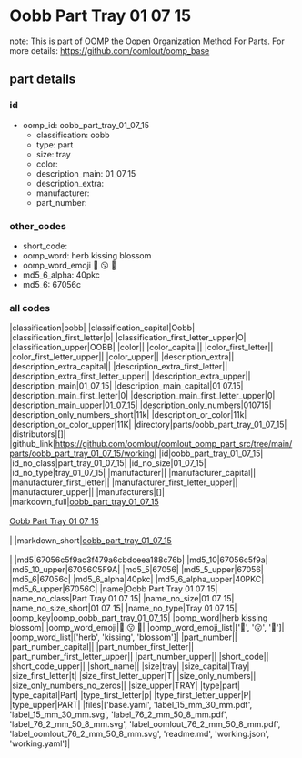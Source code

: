 # Oobb Part Tray 01 07 15  

note: This is part of OOMP the Oopen Organization Method For Parts. For more details: https://github.com/oomlout/oomp_base

##  part details





### id
* oomp_id: oobb_part_tray_01_07_15
  * classification: oobb
  * type: part
  * size: tray
  * color: 
  * description_main: 01_07_15
  * description_extra: 
  * manufacturer: 
  * part_number: 

### other_codes
* short_code: 
* oomp_word: herb kissing blossom
* oomp_word_emoji :herb: :kissing: :blossom:
* md5_6_alpha: 40pkc
* md5_6: 67056c

### all codes 
|classification|oobb|
|classification_capital|Oobb|
|classification_first_letter|o|
|classification_first_letter_upper|O|
|classification_upper|OOBB|
|color||
|color_capital||
|color_first_letter||
|color_first_letter_upper||
|color_upper||
|description_extra||
|description_extra_capital||
|description_extra_first_letter||
|description_extra_first_letter_upper||
|description_extra_upper||
|description_main|01_07_15|
|description_main_capital|01 07.15|
|description_main_first_letter|0|
|description_main_first_letter_upper|0|
|description_main_upper|01_07_15|
|description_only_numbers|010715|
|description_only_numbers_short|11k|
|description_or_color|11k|
|description_or_color_upper|11K|
|directory|parts/oobb_part_tray_01_07_15|
|distributors|[]|
|github_link|https://github.com/oomlout/oomlout_oomp_part_src/tree/main/parts/oobb_part_tray_01_07_15/working|
|id|oobb_part_tray_01_07_15|
|id_no_class|part_tray_01_07_15|
|id_no_size|01_07_15|
|id_no_type|tray_01_07_15|
|manufacturer||
|manufacturer_capital||
|manufacturer_first_letter||
|manufacturer_first_letter_upper||
|manufacturer_upper||
|manufacturers|[]|
|markdown_full|[oobb_part_tray_01_07_15](https://github.com/oomlout/oomlout_oomp_part_src/tree/main/parts/oobb_part_tray_01_07_15/working)<br>[](https://github.com/oomlout/oomlout_oomp_part_src/tree/main/parts/oobb_part_tray_01_07_15/working)<br>[Oobb Part Tray 01 07 15](https://github.com/oomlout/oomlout_oomp_part_src/tree/main/parts/oobb_part_tray_01_07_15/working)<br><br>|
|markdown_short|[oobb_part_tray_01_07_15](https://github.com/oomlout/oomlout_oomp_part_src/tree/main/parts/oobb_part_tray_01_07_15/working)<br><br>|
|md5|67056c5f9ac3f479a6cbdceea188c76b|
|md5_10|67056c5f9a|
|md5_10_upper|67056C5F9A|
|md5_5|67056|
|md5_5_upper|67056|
|md5_6|67056c|
|md5_6_alpha|40pkc|
|md5_6_alpha_upper|40PKC|
|md5_6_upper|67056C|
|name|Oobb Part Tray 01 07 15|
|name_no_class|Part Tray 01 07 15|
|name_no_size|01 07 15|
|name_no_size_short|01 07 15|
|name_no_type|Tray 01 07 15|
|oomp_key|oomp_oobb_part_tray_01_07_15|
|oomp_word|herb kissing blossom|
|oomp_word_emoji|:herb: :kissing: :blossom:|
|oomp_word_emoji_list|[':herb:', ':kissing:', ':blossom:']|
|oomp_word_list|['herb', 'kissing', 'blossom']|
|part_number||
|part_number_capital||
|part_number_first_letter||
|part_number_first_letter_upper||
|part_number_upper||
|short_code||
|short_code_upper||
|short_name||
|size|tray|
|size_capital|Tray|
|size_first_letter|t|
|size_first_letter_upper|T|
|size_only_numbers||
|size_only_numbers_no_zeros||
|size_upper|TRAY|
|type|part|
|type_capital|Part|
|type_first_letter|p|
|type_first_letter_upper|P|
|type_upper|PART|
|files|['base.yaml', 'label_15_mm_30_mm.pdf', 'label_15_mm_30_mm.svg', 'label_76_2_mm_50_8_mm.pdf', 'label_76_2_mm_50_8_mm.svg', 'label_oomlout_76_2_mm_50_8_mm.pdf', 'label_oomlout_76_2_mm_50_8_mm.svg', 'readme.md', 'working.json', 'working.yaml']|
